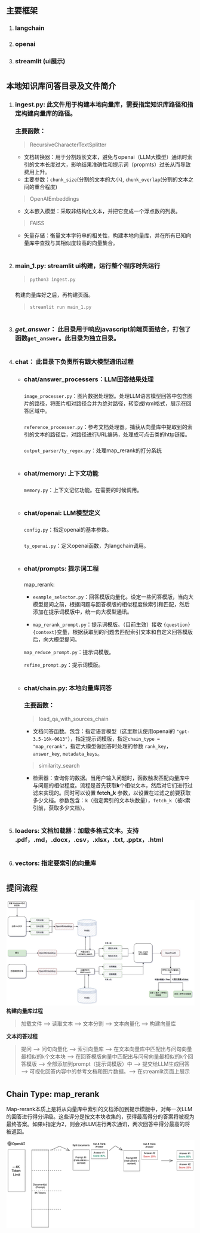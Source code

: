 ## **主要框架**
1. ### langchain 
2. ### openai
3. ### streamlit (ui展示)
#
## **本地知识库问答目录及文件简介**
1. ### **ingest.py: 此文件用于构建本地向量库，需要指定知识库路径和指定构建向量库的路径。**
    ### 主要函数：
    > RecursiveCharacterTextSplitter 
    
    - 文档转换器：用于分割超长文本，避免与openai（LLM大模型）通讯时索引的文本长度过大，影响结果准确性和提示词（propmts）过长从而导致费用上升。
    - 主要参数：`chunk_size`(分割的文本的大小), `chunk_overlap`(分割的文本之间的重合程度)

    > OpenAIEmbeddings
    - 文本嵌入模型：采取非结构化文本，并把它变成一个浮点数的列表。 

    > FAISS 
    - 矢量存储：衡量文本字符串的相关性，构建本地向量库，并在所有已知向量库中查找与其相似度较高的向量集合。
    #
2. ### **main_1.py: streamlit ui构建，运行整个程序时先运行**
    > `python3 ingest.py`
    ###
    构建向量库好之后，再构建页面。
    >`streamlit run main_1.py`
    ###
    #
3. ### **_get_answer_： 此目录用于响应javascript前端页面结合，打包了函数`get_answer`。此目录为独立目录。**
    #
4. ### **chat： 此目录下负责所有跟大模型通讯过程**
    ### 
    - ### chat/answer_processers：LLM回答结果处理
        ###
        `image_processer.py`：图片数据处理器。处理LLM语言模型回答中包含图片的路径，将图片相对路径合并为绝对路径，转变成html格式，展示在回答区域中。
        ###
        `reference_processer.py`：参考文档处理器。捕获从向量库中提取到的索引的文本的路径后，对路径进行URL编码，处理成可点击类的http链接。
        ###
        `output_parser/ty_regex.py`：处理map_rerank的打分系统
        #
        
    - ### chat/memory: 上下文功能
        ###
        `memory.py`：上下文记忆功能。在需要的时候调用。
        #
    - ### chat/openai: LLM模型定义
        ###
        `config.py`：指定openai的基本参数。
        ###
         `ty_openai.py`：定义openai函数，为langchain调用。
         #
    - ### chat/prompts: 提示词工程
        ###
        map_rerank:
        - `example_selector.py`：回答模版向量化。设定一些问答模版，当向大模型提问之前，根据问题与回答模版的相似程度做索引和匹配，然后添加在提示词模版中，统一向大模型通讯。

        - `map_rerank_prompt.py`：提示词模版。（目前生效）接收 `{question} {context}`变量，根据获取到的问题去匹配索引文本和自定义回答模版后，向大模型提问。

        `map_reduce_prompt.py`：提示词模版。

        `refine_prompt.py`：提示词模版。

        #
    - ### chat/chain.py: 本地向量库问答
        ### 主要函数：
        > load_qa_with_sources_chain
        - 文档问答函数。包含：指定语言模型（这里默认使用openai的 `"gpt-3.5-16k-0613"`），指定提示词模版，指定`chain_type = "map_rerank"`，指定大模型做回答时处理的参数 `rank_key`， `answer_key`, `metadata_keys`。
        
        > similarity_search
        - 检索器：查询你的数据。当用户输入问题时，函数触发匹配向量库中与问题的相似程度。流程是首先获取**k**个相似文本，然后对它们进行过滤来实现的。同时可以设置 **fetch_k** 参数，以设置在过滤之前要获取多少文档。参数包含：`k`（指定索引的文本块数量），`fetch_k`（被k索引前，获取多少文档）。


    #
5. ### **loaders: 文档加载器：加载多格式文本。支持 .pdf，.md，.docx，.csv，.xlsx，.txt, .pptx，.html**
    #
6. ### **vectors: 指定要索引的向量库**
#

## **提问流程**

![提问流程.jpg](./image/%E6%8F%90%E9%97%AE%E6%B5%81%E7%A8%8B.jpg)
**构建向量库过程**

> 加载文件 ——> 读取文本 ——> 文本分割 ——> 文本向量化 ——> 构建向量库

**文本问答过程**

> 提问 ——> 问句向量化 ——> 索引向量库 ——> 在文本向量库中匹配出与问句向量最相似的`k`个文本块 ——> 在回答模版向量中匹配出与问句向量最相似的`k`个回答模版 ——> 全部添加到prompt（提示词模版）中 ——> 提交给LLM生成回答 ——> 可视化回答内容中的参考文档和图片数据。——> 在streamlit页面上展示

#
## **Chain Type: map_rerank**
Map-rerank本质上是将从向量库中索引的文档添加到提示模版中，对每一次LLM的回答进行得分评级。这些评分是按文本块收集的，获得最高得分的答案将被视为最终答案。如果`k`指定为2，则会对LLM进行两次通讯，两次回答中得分最高的将被返回。

![openai-map-rerank.png](./image/openai-map-rerank.png)

